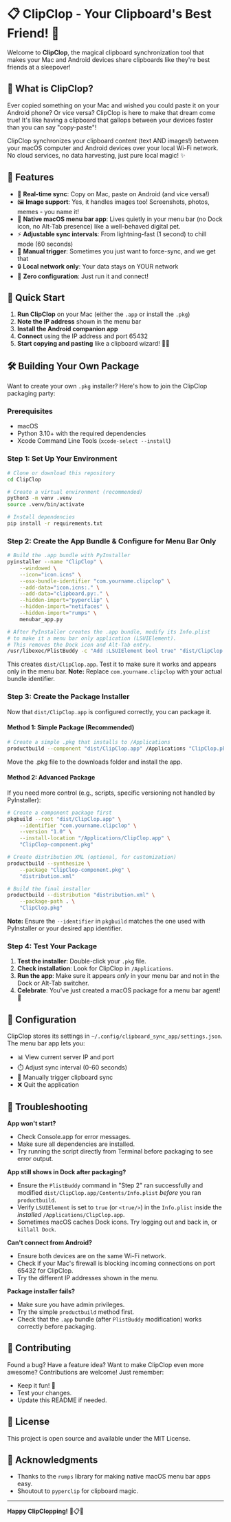 # 📋 ClipClop - Your Clipboard's Best Friend! 🐎

Welcome to **ClipClop**, the magical clipboard synchronization tool that makes your Mac and Android devices share clipboards like they're best friends at a sleepover!

## 🤔 What is ClipClop?

Ever copied something on your Mac and wished you could paste it on your Android phone? Or vice versa? ClipClop is here to make that dream come true! It's like having a clipboard that gallops between your devices faster than you can say "copy-paste"! 

ClipClop synchronizes your clipboard content (text AND images!) between your macOS computer and Android devices over your local Wi-Fi network. No cloud services, no data harvesting, just pure local magic! ✨

## 🌟 Features

- 🔄 **Real-time sync**: Copy on Mac, paste on Android (and vice versa!)
- 🖼️ **Image support**: Yes, it handles images too! Screenshots, photos, memes - you name it!
- 🍎 **Native macOS menu bar app**: Lives quietly in your menu bar (no Dock icon, no Alt-Tab presence) like a well-behaved digital pet.
- ⚡ **Adjustable sync intervals**: From lightning-fast (1 second) to chill mode (60 seconds)
- 🔘 **Manual trigger**: Sometimes you just want to force-sync, and we get that
- 🔒 **Local network only**: Your data stays on YOUR network
- 🎯 **Zero configuration**: Just run it and connect!

## 🚀 Quick Start

1.  **Run ClipClop** on your Mac (either the `.app` or install the `.pkg`)
2.  **Note the IP address** shown in the menu bar
3.  **Install the Android companion app**
4.  **Connect** using the IP address and port 65432
5.  **Start copying and pasting** like a clipboard wizard! 🧙‍♂️

## 🛠️ Building Your Own Package

Want to create your own `.pkg` installer? Here's how to join the ClipClop packaging party:

### Prerequisites

- macOS
- Python 3.10+ with the required dependencies
- Xcode Command Line Tools (`xcode-select --install`)

### Step 1: Set Up Your Environment

```bash
# Clone or download this repository
cd ClipClop

# Create a virtual environment (recommended)
python3 -m venv .venv
source .venv/bin/activate

# Install dependencies
pip install -r requirements.txt
```

### Step 2: Create the App Bundle & Configure for Menu Bar Only

```bash
# Build the .app bundle with PyInstaller
pyinstaller --name "ClipClop" \
    --windowed \
    --icon="icon.icns" \
    --osx-bundle-identifier "com.yourname.clipclop" \
    --add-data="icon.icns:." \
    --add-data="clipboard.py:." \
    --hidden-import="pyperclip" \
    --hidden-import="netifaces" \
    --hidden-import="rumps" \
    menubar_app.py

# After PyInstaller creates the .app bundle, modify its Info.plist
# to make it a menu bar only application (LSUIElement).
# This removes the Dock icon and Alt-Tab entry.
/usr/libexec/PlistBuddy -c "Add :LSUIElement bool true" "dist/ClipClop.app/Contents/Info.plist"
```

This creates `dist/ClipClop.app`. Test it to make sure it works and appears only in the menu bar.
**Note:** Replace `com.yourname.clipclop` with your actual bundle identifier.

### Step 3: Create the Package Installer

Now that `dist/ClipClop.app` is configured correctly, you can package it.

#### Method 1: Simple Package (Recommended)
```bash
# Create a simple .pkg that installs to /Applications
productbuild --component "dist/ClipClop.app" /Applications "ClipClop.pkg"
```
Move the .pkg file to the downloads folder and install the app.

#### Method 2: Advanced Package
If you need more control (e.g., scripts, specific versioning not handled by PyInstaller):
```bash
# Create a component package first
pkgbuild --root "dist/ClipClop.app" \
    --identifier "com.yourname.clipclop" \
    --version "1.0" \
    --install-location "/Applications/ClipClop.app" \
    "ClipClop-component.pkg"

# Create distribution XML (optional, for customization)
productbuild --synthesize \
    --package "ClipClop-component.pkg" \
    "distribution.xml"

# Build the final installer
productbuild --distribution "distribution.xml" \
    --package-path . \
    "ClipClop.pkg"
```
**Note:** Ensure the `--identifier` in `pkgbuild` matches the one used with PyInstaller or your desired app identifier.

### Step 4: Test Your Package

1.  **Test the installer**: Double-click your `.pkg` file.
2.  **Check installation**: Look for ClipClop in `/Applications`.
3.  **Run the app**: Make sure it appears *only* in your menu bar and not in the Dock or Alt-Tab switcher.
4.  **Celebrate**: You've just created a macOS package for a menu bar agent! 🎉

## 🔧 Configuration

ClipClop stores its settings in `~/.config/clipboard_sync_app/settings.json`. The menu bar app lets you:

- 📊 View current server IP and port
- ⏱️ Adjust sync interval (0-60 seconds)
- 🔄 Manually trigger clipboard sync
- ❌ Quit the application

## 🐛 Troubleshooting

**App won't start?**
- Check Console.app for error messages.
- Make sure all dependencies are installed.
- Try running the script directly from Terminal before packaging to see error output.

**App still shows in Dock after packaging?**
-   Ensure the `PlistBuddy` command in "Step 2" ran successfully and modified `dist/ClipClop.app/Contents/Info.plist` *before* you ran `productbuild`.
-   Verify `LSUIElement` is set to `true` (or `<true/>`) in the `Info.plist` inside the *installed* `/Applications/ClipClop.app`.
-   Sometimes macOS caches Dock icons. Try logging out and back in, or `killall Dock`.

**Can't connect from Android?**
- Ensure both devices are on the same Wi-Fi network.
- Check if your Mac's firewall is blocking incoming connections on port 65432 for ClipClop.
- Try the different IP addresses shown in the menu.

**Package installer fails?**
- Make sure you have admin privileges.
- Try the simple `productbuild` method first.
- Check that the `.app` bundle (after `PlistBuddy` modification) works correctly before packaging.

## 🤝 Contributing

Found a bug? Have a feature idea? Want to make ClipClop even more awesome? Contributions are welcome! Just remember:

- Keep it fun! 🎉
- Test your changes.
- Update this README if needed.

## 📜 License

This project is open source and available under the MIT License.

## 🙏 Acknowledgments

- Thanks to the `rumps` library for making native macOS menu bar apps easy.
- Shoutout to `pyperclip` for clipboard magic.

---

**Happy ClipClopping!** 🐎📋✨
